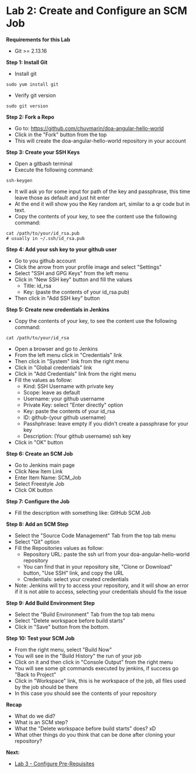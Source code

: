 # Lab 2: Create and Configure an SCM Job

**Requirements for this Lab**
* Git >= 2.13.16

**Step 1: Install Git**
* Install git
```
sudo yum install git
```
* Verify git version
```
sudo git version
```

**Step 2: Fork a Repo**
* Go to: https://github.com/chuymarin/doa-angular-hello-world
* Click in the "Fork" button from the top
* This will create the doa-angular-hello-world repository in your account

**Step 3: Create your SSH Keys**
* Open a gitbash terminal
* Execute the following command:
```
ssh-keygen
```
* It will ask yo for some input for path of the key and passphrase, this time leave those as default and just hit enter
* At the end it will show you the Key random art, similar to a qr code but in text.
* Copy the contents of your key, to see the content use the following command:
```
cat /path/to/your/id_rsa.pub
# usually in ~/.ssh/id_rsa.pub
```

**Step 4: Add your ssh key to your github user**
* Go to you github account
* Click the arrow from your profile image and select "Settings"
* Select "SSH and GPG Keys" from the left menu
* Click in "New SSH key" button and fill the values
  * Title: id_rsa
  * Key: (paste the contents of your id_rsa.pub)
* Then click in "Add SSH key" button

**Step 5: Create new credentials in Jenkins**
* Copy the contents of your key, to see the content use the following command:
```
cat /path/to/your/id_rsa
```
* Open a browser and go to Jenkins
* From the left menu click in "Credentials" link
* Then click in "System" link from the right menu
* Click in "Global credentials" link
* Click in "Add Credentials" link from the right menu
* Fill the values as follow:
  * Kind: SSH Username with private key
  * Scope: leave as default
  * Username: your github username
  * Private Key: select "Enter directly" option
  * Key: paste the contents of your id_rsa
  * ID: github-(your github username)
  * Passhphrase: leave empty if you didn't create a passphrase for your key
  * Description: (Your github username) ssh key
* Click in "OK" button

**Step 6: Create an SCM Job**
* Go to Jenkins main page
* Click New Item Link
* Enter Item Name: SCM_Job
* Select Freestyle Job
* Click OK button

**Step 7: Configure the Job**
* Fill the description with something like: GitHub SCM Job

**Step 8: Add an SCM Step**
* Select the "Source Code Management" Tab from the top tab menu
* Select "Git" option
* Fill the Repositories values as follow:
  * Repository URL: paste the ssh url from your doa-angular-hello-world repository
  * You can find that in your repository site, "Clone or Download" button, "Use SSH" link, and copy the URL
  * Credentials: select your created credentials
* Note: Jenkins will try to access your repository, and it will show an error if it is not able to access, selecting your credentials should fix the issue

**Step 9: Add Build Environment Step**
* Select the "Build Environment" Tab from the top tab menu
* Select "Delete workspace before build starts"
* Click in "Save" button from the bottom.

**Step 10: Test your SCM Job**
* From the right menu, select "Build Now"
* You will see in the "Build History" the run of your job
* Click on it and then click in "Console Output" from the right menu
* You will see some git commands executed by jenkins, if success go "Back to Project"
* Click in "Workspace" link, this is he workspace of the job, all files used by the job should be there
* In this case you should see the contents of your repository

**Recap**
* What do we did?
* What is an SCM step?
* What the "Delete workspace before build starts" does? xD
* What other things do you think that can be done after cloning your repository?

**Next:**
* [Lab 3 - Configure Pre-Requisites](https://github.com/chuymarin/doa-jenkins-lab/blob/master/LAB_3.md)
